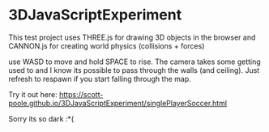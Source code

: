 # 3DJavaScriptExperiment

This test project uses THREE.js for drawing 3D objects in the browser and 
CANNON.js for creating world physics (collisions + forces)

use WASD to move and hold SPACE to rise.
The camera takes some getting used to and I know its possible to pass through the walls (and ceiling).
Just refresh to respawn if you start falling through the map.

Try it out here: https://scott-poole.github.io/3DJavaScriptExperiment/singlePlayerSoccer.html

Sorry its so dark :*(

